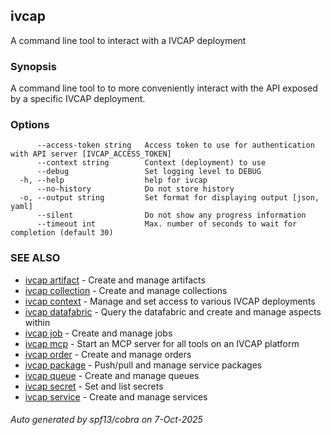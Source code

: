 ## ivcap

A command line tool to interact with a IVCAP deployment

### Synopsis

A command line tool to to more conveniently interact with the
API exposed by a specific IVCAP deployment.

### Options

```
      --access-token string   Access token to use for authentication with API server [IVCAP_ACCESS_TOKEN]
      --context string        Context (deployment) to use
      --debug                 Set logging level to DEBUG
  -h, --help                  help for ivcap
      --no-history            Do not store history
  -o, --output string         Set format for displaying output [json, yaml]
      --silent                Do not show any progress information
      --timeout int           Max. number of seconds to wait for completion (default 30)
```

### SEE ALSO

* [ivcap artifact](ivcap_artifact.md)	 - Create and manage artifacts
* [ivcap collection](ivcap_collection.md)	 - Create and manage collections
* [ivcap context](ivcap_context.md)	 - Manage and set access to various IVCAP deployments
* [ivcap datafabric](ivcap_datafabric.md)	 - Query the datafabric and create and manage aspects within
* [ivcap job](ivcap_job.md)	 - Create and manage jobs
* [ivcap mcp](ivcap_mcp.md)	 - Start an MCP server for all tools on an IVCAP platform
* [ivcap order](ivcap_order.md)	 - Create and manage orders
* [ivcap package](ivcap_package.md)	 - Push/pull and manage service packages
* [ivcap queue](ivcap_queue.md)	 - Create and manage queues
* [ivcap secret](ivcap_secret.md)	 - Set and list secrets 
* [ivcap service](ivcap_service.md)	 - Create and manage services

###### Auto generated by spf13/cobra on 7-Oct-2025
